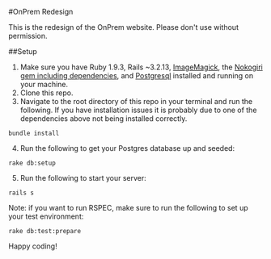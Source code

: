 #OnPrem Redesign

This is the redesign of the OnPrem website. Please don't use without permission.

##Setup

1. Make sure you have Ruby 1.9.3, Rails ~3.2.13, [ImageMagick](http://cactuslab.com/imagemagick/), the [Nokogiri gem including dependencies](http://nokogiri.org/tutorials/installing_nokogiri.html), and [Postgresql](https://www.codefellows.org/blog/how-to-install-postgresql) installed and running on your machine.
2. Clone this repo.
3. Navigate to the root directory of this repo in your terminal and run the following. If you have installation issues it is probably due to one of the dependencies above not being installed correctly.
```
bundle install
```
4. Run the following to get your Postgres database up and seeded:
```
rake db:setup
```
5. Run the following to start your server:
```
rails s
```

Note: if you want to run RSPEC, make sure to run the following to set up your test environment:
```
rake db:test:prepare
```

Happy coding!
